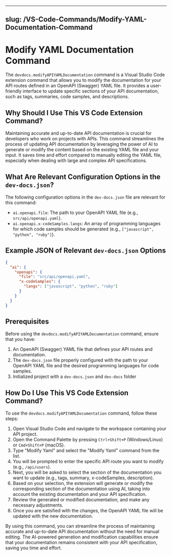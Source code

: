 
---
slug: /VS-Code-Commands/Modify-YAML-Documentation-Command
---

# Modify YAML Documentation Command

The `devdocs.modifyAPIYAMLDocumentation` command is a Visual Studio Code extension command that allows you to modify the documentation for your API routes defined in an OpenAPI (Swagger) YAML file. It provides a user-friendly interface to update specific sections of your API documentation, such as tags, summaries, code samples, and descriptions.

## Why Should I Use This VS Code Extension Command?

Maintaining accurate and up-to-date API documentation is crucial for developers who work on projects with APIs. This command streamlines the process of updating API documentation by leveraging the power of AI to generate or modify the content based on the existing YAML file and your input. It saves time and effort compared to manually editing the YAML file, especially when dealing with large and complex API specifications.

## What Are Relevant Configuration Options in the `dev-docs.json`?

The following configuration options in the `dev-docs.json` file are relevant for this command:

- `ai.openapi.file`: The path to your OpenAPI YAML file (e.g., `src/api/openapi.yaml`).
- `ai.openapi.x-codeSamples.langs`: An array of programming languages for which code samples should be generated (e.g., `["javascript", "python", "ruby"]`).

## Example JSON of Relevant `dev-docs.json` Options

```json
{
  "ai": {
    "openapi": {
      "file": "src/api/openapi.yaml",
      "x-codeSamples": {
        "langs": ["javascript", "python", "ruby"]
      }
    }
  }
}
```

## Prerequisites

Before using the `devdocs.modifyAPIYAMLDocumentation` command, ensure that you have:

1. An OpenAPI (Swagger) YAML file that defines your API routes and documentation.
2. The `dev-docs.json` file properly configured with the path to your OpenAPI YAML file and the desired programming languages for code samples.
3. Initialized project with a `dev-docs.json` and `dev-docs` folder

## How Do I Use This VS Code Extension Command?

To use the `devdocs.modifyAPIYAMLDocumentation` command, follow these steps:

1. Open Visual Studio Code and navigate to the workspace containing your API project.
2. Open the Command Palette by pressing `Ctrl+Shift+P` (Windows/Linux) or `Cmd+Shift+P` (macOS).
3. Type "Modify Yaml" and select the "Modify Yaml" command from the list.
4. You will be prompted to enter the specific API route you want to modify (e.g., `/api/users`).
5. Next, you will be asked to select the section of the documentation you want to update (e.g., tags, summary, x-codeSamples, description).
6. Based on your selection, the extension will generate or modify the corresponding section of the documentation using AI, taking into account the existing documentation and your API specification.
7. Review the generated or modified documentation, and make any necessary adjustments.
8. Once you are satisfied with the changes, the OpenAPI YAML file will be updated with the new documentation.

By using this command, you can streamline the process of maintaining accurate and up-to-date API documentation without the need for manual editing. The AI-powered generation and modification capabilities ensure that your documentation remains consistent with your API specification, saving you time and effort.
  
  